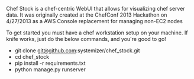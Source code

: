 Chef Stock is a chef-centric WebUI that allows for visualizing chef server data. It was originally created at the ChefConf 2013 Hackathon on 4/27/2013 as a AWS Console replacement for managing non-EC2 nodes

To get started you must have a chef workstation setup on your machine. If knife works, just do  the below commands, and you're good to go!

* git clone git@github.com:systemizer/chef_stock.git
* cd chef_stock
* pip install -r requirements.txt
* python manage.py runserver
